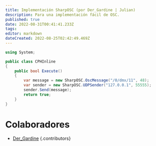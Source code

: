 ```yaml
---
title: Implementación SharpOSC (por Der_Gardine | Julian)
description: Para una implementación fácil de OSC.
published: true
date: 2022-08-31T00:41:41.233Z
tags: 
editor: markdown
dateCreated: 2022-08-25T02:42:49.469Z
---
```


```cs
using System;

public class CPHInline
{
    public bool Execute()
    {
        var message = new SharpOSC.OscMessage("/0/dmx/11", 48);
        var sender = new SharpOSC.UDPSender("127.0.0.1", 55555);
        sender.Send(message);
        return true;
    }
}
```

# Colaboradores

 - [<i class="mdi mdi-twitch"></i> Der_Gardine](https://www.twitch.tv/Der_Gardine)
 {.contributors}